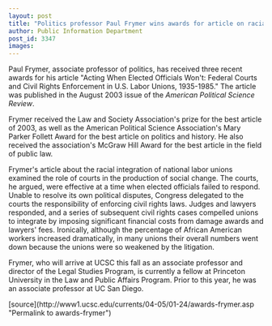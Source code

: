 ```yaml
---
layout: post
title: "Politics professor Paul Frymer wins awards for article on racial integration of national labor unions"
author: Public Information Department
post_id: 3347
images:
---
```


<a name="content" id="content"></a>
<p>
  Paul Frymer, associate professor of politics, has received three recent awards for his article "Acting When Elected Officials Won't: Federal Courts and Civil Rights Enforcement in U.S. Labor Unions, 1935-1985." The article was published in the August 2003 issue of the <i>American Political Science Review</i>.
</p>
<p>
  Frymer received the Law and Society Association's prize for the best article of 2003, as well as the American Political Science Association's Mary Parker Follett Award for the best article on politics and history. He also received the association's McGraw Hill Award for the best article in the field of public law.
</p>
<p>
  Frymer's article about the racial integration of national labor unions examined the role of courts in the production of social change. The courts, he argued, were effective at a time when elected officials failed to respond. Unable to resolve its own political disputes, Congress delegated to the courts the responsibility of enforcing civil rights laws. Judges and lawyers responded, and a series of subsequent civil rights cases compelled unions to integrate by imposing significant financial costs from damage awards and lawyers' fees. Ironically, although the percentage of African American workers increased dramatically, in many unions their overall numbers went down because the unions were so weakened by the litigation.
</p>
<p>
  Frymer, who will arrive at UCSC this fall as an associate professor and director of the Legal Studies Program, is currently a fellow at Princeton University in the Law and Public Affairs Program. Prior to this year, he was an associate professor at UC San Diego.
</p>
[source](http://www1.ucsc.edu/currents/04-05/01-24/awards-frymer.asp "Permalink to awards-frymer")
